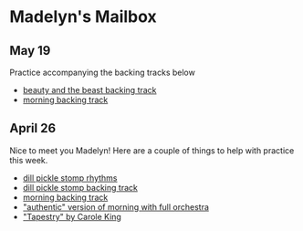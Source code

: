 # Madelyn's Mailbox

## May 19

Practice accompanying the backing tracks below

- [beauty and the beast backing track](./beauty.mp3)
- [morning backing track](./morning.mp3)

## April 26

Nice to meet you Madelyn! Here are a couple of things to help with practice this week.

- [dill pickle stomp rhythms](./dill.mp3)
- [dill pickle stomp backing track](./backing.mp3)
- [morning backing track](./morning.mp3)
- ["authentic" version of morning with full orchestra](https://youtube.com/watch?v=SS7-Gwz1Zio)
- ["Tapestry" by Carole King](https://youtube.com/watch?v=SyQ-TgA6bQk)
